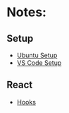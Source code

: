 # Notes:

## Setup
- [Ubuntu Setup](ubuntu_setup.md)
- [VS Code Setup](vscode.md)

## React
- [Hooks](react_hooks.md)
